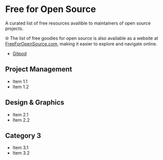 # Free for Open Source

A curated list of free resources availible to maintainers of open source projects.

🌐 The list of free goodies for open source is also available as a website at [FreeForOpenSource.com](https://freeforopensource.com/), making it easier to explore and navigate online.

- [Gitpod](https://www.gitpod.io/)

## Project Management

- Item 1.1
- Item 1.2

## Design & Graphics

- Item 2.1
- Item 2.2

## Category 3

- Item 3.1
- Item 3.2
